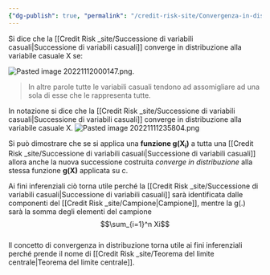 ```yaml
---
{"dg-publish": true, "permalink": "/credit-risk-site/Convergenza-in-distribuzione/"}
---
```






Si dice che la [[Credit Risk _site/Successione di variabili casuali\|Successione di variabili casuali]] converge in distribuzione alla variabile casuale X se:

 ![Pasted image 20221112000147.png](/img/user/Credit%20Risk%20_site/allegati/allegati/Pasted%20image%2020221112000147.png).

> In altre parole tutte le variabili casuali tendono ad assomigliare ad una sola di esse che le rappresenta tutte.

In notazione si dice che la [[Credit Risk _site/Successione di variabili casuali\|Successione di variabili casuali]] converge in distribuzione alla variabile casuale X.
![Pasted image 20221111235804.png](/img/user/Credit%20Risk%20_site/allegati/allegati/Pasted%20image%2020221111235804.png)

Si può dimostrare che se si applica una **funzione g(X<sub>i</sub>)** a tutta una [[Credit Risk _site/Successione di variabili casuali\|Successione di variabili casuali]] allora anche la nuova successione costruita *converge in distribuzione*  alla stessa funzione **g(X)** applicata su c.

Ai fini inferenziali ciò torna utile perché la [[Credit Risk _site/Successione di variabili casuali\|Successione di variabili casuali]] sarà identificata dalle componenti del [[Credit Risk _site/Campione\|Campione]], mentre la g(.) sarà la somma degli elementi del campione $$\sum_{i=1}^n Xi$$  
Il concetto di convergenza in distribuzione torna utile ai fini inferenziali perché prende il nome di [[Credit Risk _site/Teorema del limite centrale\|Teorema del limite centrale]].



